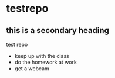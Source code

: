 # testrepo
## this is a secondary heading
test repo

* keep up with the class
* do the homework at work
* get a webcam
